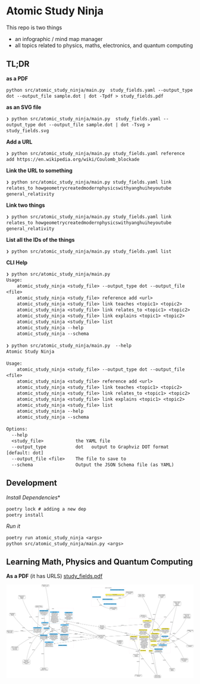 # Atomic Study Ninja

This repo is two things

- an infographic / mind map manager
- all topics related to physics, maths, electronics, and quantum computing

## TL;DR


**as a PDF**
```
python src/atomic_study_ninja/main.py  study_fields.yaml --output_type dot --output_file sample.dot | dot -Tpdf > study_fields.pdf
```

**as an SVG file**
```
❯ python src/atomic_study_ninja/main.py  study_fields.yaml --output_type dot --output_file sample.dot | dot -Tsvg > study_fields.svg
```

**Add a URL**
```
❯ python src/atomic_study_ninja/main.py study_fields.yaml reference add https://en.wikipedia.org/wiki/Coulomb_blockade
```

**Link the URL to something**
```
❯ python src/atomic_study_ninja/main.py study_fields.yaml link relates_to howgeometrycreatedmodernphysicswithyanghuiheyoutube general_relativity
```

**Link two things**
```
❯ python src/atomic_study_ninja/main.py study_fields.yaml link relates_to howgeometrycreatedmodernphysicswithyanghuiheyoutube general_relativity
```

**List all the IDs of the things**
```
❯ python src/atomic_study_ninja/main.py study_fields.yaml list
```
**CLI Help**
```
❯ python src/atomic_study_ninja/main.py
Usage:
    atomic_study_ninja <study_file> --output_type dot --output_file <file>
    atomic_study_ninja <study_file> reference add <url>
    atomic_study_ninja <study_file> link teaches <topic1> <topic2>
    atomic_study_ninja <study_file> link relates_to <topic1> <topic2>
    atomic_study_ninja <study_file> link explains <topic1> <topic2>
    atomic_study_ninja <study_file> list
    atomic_study_ninja --help
    atomic_study_ninja --schema

❯ python src/atomic_study_ninja/main.py  --help
Atomic Study Ninja

Usage:
    atomic_study_ninja <study_file> --output_type dot --output_file <file>
    atomic_study_ninja <study_file> reference add <url>
    atomic_study_ninja <study_file> link teaches <topic1> <topic2>
    atomic_study_ninja <study_file> link relates_to <topic1> <topic2>
    atomic_study_ninja <study_file> link explains <topic1> <topic2>
    atomic_study_ninja <study_file> list
    atomic_study_ninja --help
    atomic_study_ninja --schema

Options:
  --help
  <study_file>            the YAML file
  --output_type           dot   output to Graphviz DOT format [default: dot]
  --output_file <file>    The file to save to
  --schema                Output the JSON Schema file (as YAML)

```


## Development
*Install Dependencies**
```
poetry lock # adding a new dep
poetry install
```

*Run it*
```
poetry run atomic_study_ninja <args>
python src/atomic_study_ninja/main.py <args>
```


## Learning Math, Physics and Quantum Computing

**As a PDF** (it has URLS)
[study_fields.pdf](study_fields.pdf)

![study_fields.png](study_fields.png)
